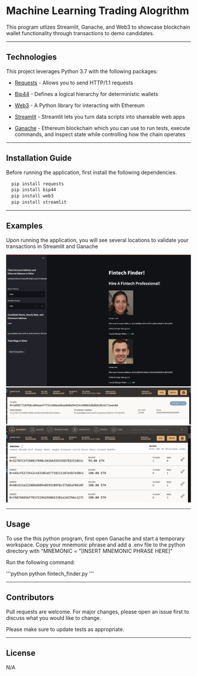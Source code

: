# Machine Learning Trading Alogrithm

This program utlizes Streamlit, Ganache, and Web3 to showcase blockchain wallet functionality through transactions to demo candidates. 

---

## Technologies

This project leverages Python 3.7 with the following packages:

* [Requests](https://pypi.org/project/requests/) - Allows you to send HTTP/1.1 requests

* [Bip44](https://pypi.org/project/bip44/) - Defines a logical hierarchy for deterministic wallets

* [Web3](https://pypi.org/project/web3/) - A Python library for interacting with Ethereum

* [Streamlit](https://pypi.org/project/streamlit/) - Streamlit lets you turn data scripts into shareable web apps

* [Ganache](https://trufflesuite.com/ganache/) - Ethereum blockchain which you can use to run tests, execute commands, and inspect state while controlling how the chain operates


---

## Installation Guide

Before running the application, first install the following dependencies.

```python
  pip install requests
  pip install bip44
  pip install web3
  pip install streamlit
```

---

## Examples

Upon running the application, you will see several locations to validate your transactions in Streamlit and Ganache

![Streamlit Interface](./images/streamlit.png)
![Transaction](./images/transaction.png)
![Balances](./images/balance.png)

---

## Usage

To use the this python program, first open Ganache and start a temporary workspace. Copy your mnemonic phrase and add a .env file to the python directory with "MNEMONIC = "[INSERT MNEMONIC PHRASE HERE]"

Run the following command:

'''python
  python fintech_finder.py
'''

---

## Contributors

Pull requests are welcome. For major changes, please open an issue first to discuss what you would like to change.

Please make sure to update tests as appropriate.

---

## License

N/A
